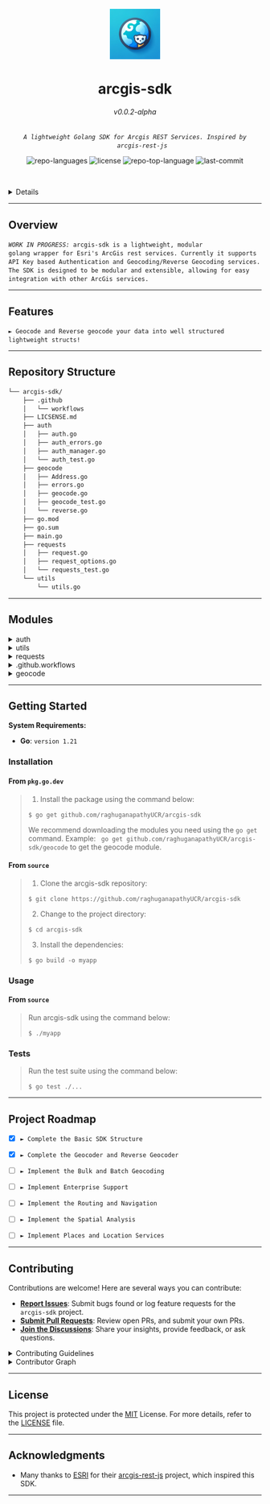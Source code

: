<p align="center">
  <img src="/LOGO.png" width="100" alt="project-logo">
</p>
<p align="center">
    <h1 align="center">arcgis-sdk</h1>
</p>
<p align="center">
    <h6 align="center">v0.0.2-alpha</h6>
</p>
<p align="center">
    <em><code>A lightweight Golang SDK for Arcgis REST Services. Inspired by
    <a>arcgis-rest-js</></code></em>
</p>
<p align="center">
   <img src="https://img.shields.io/github/actions/workflow/status/raghuganapathyUCR/arcgis-sdk/go.yml" alt="repo-languages">
	<img src="https://img.shields.io/codecov/c/github/raghuganapathyUCR/arcgis-sdk" alt="license">
	<img src="https://img.shields.io/github/languages/top/raghuganapathyUCR/arcgis-sdk?style=default&color=0080ff" alt="repo-top-language">
   <img src="https://img.shields.io/github/last-commit/raghuganapathyUCR/arcgis-sdk?style=default&logo=git&logoColor=white&color=0080ff" alt="last-commit">


<p>


<p align="center">
	<!-- default option, no dependency badges. -->
</p>

<br><!-- TABLE OF CONTENTS -->
<details>
  <summary>Table of Contents</summary><br>

- [ Overview](#-overview)
- [ Features](#-features)
- [ Repository Structure](#-repository-structure)
- [ Modules](#-modules)
- [ Getting Started](#-getting-started)
  - [ Installation](#-installation)
  - [ Usage](#-usage)
  - [ Tests](#-tests)
- [ Project Roadmap](#-project-roadmap)
- [ Contributing](#-contributing)
- [ License](#-license)
- [ Acknowledgments](#-acknowledgments)
</details>
<hr>

##  Overview

<code><i>WORK IN PROGRESS:</i> arcgis-sdk is a lightweight, modular golang wrapper for Esri's ArcGis rest services. Currently it supports API Key based Authentication and Geocoding/Reverse Geocoding services. The SDK is designed to be modular and extensible, allowing for easy integration with other ArcGis services.
</code>

---

##  Features

<code>► Geocode and Reverse geocode your data into well structured lightweight structs!</code>

---

##  Repository Structure

```sh
└── arcgis-sdk/
    ├── .github
    │   └── workflows
    ├── LICSENSE.md
    ├── auth
    │   ├── auth.go
    │   ├── auth_errors.go
    │   ├── auth_manager.go
    │   └── auth_test.go
    ├── geocode
    │   ├── Address.go
    │   ├── errors.go
    │   ├── geocode.go
    │   ├── geocode_test.go
    │   └── reverse.go
    ├── go.mod
    ├── go.sum
    ├── main.go
    ├── requests
    │   ├── request.go
    │   ├── request_options.go
    │   └── requests_test.go
    └── utils
        └── utils.go
```

---

##  Modules

<details closed><summary>auth</summary>

| File                                                                                                | Summary                         |
| ---                                                                                                 | ---                             |
| [auth_test.go](https://github.com/raghuganapathyUCR/arcgis-sdk/blob/master/auth/auth_test.go)       | <code>Authentication Manager tests</code> |
| [auth.go](https://github.com/raghuganapathyUCR/arcgis-sdk/blob/master/auth/auth.go)                 | <code>Main auth package, exports the APIKeymanager</code> |
| [auth_errors.go](https://github.com/raghuganapathyUCR/arcgis-sdk/blob/master/auth/auth_errors.go)   | <code>Auth Specific Error Logic and Types</code> |
| [auth_manager.go](https://github.com/raghuganapathyUCR/arcgis-sdk/blob/master/auth/auth_manager.go) | <code>Auth Manager and definitions</code> |

</details>

<details closed><summary>utils</summary>

| File                                                                                   | Summary                         |
| ---                                                                                    | ---                             |
| [utils.go](https://github.com/raghuganapathyUCR/arcgis-sdk/blob/master/utils/utils.go) | <code>► All utility functions</code> |

</details>

<details closed><summary>requests</summary>

| File                                                                                                          | Summary                         |
| ---                                                                                                           | ---                             |
| [requests_test.go](https://github.com/raghuganapathyUCR/arcgis-sdk/blob/master/requests/requests_test.go)     | <code>Tests for Requests module</code> |
| [request.go](https://github.com/raghuganapathyUCR/arcgis-sdk/blob/master/requests/request.go)                 | <code>Main Requests wrapper, can be used to ingest custom request options for different rest services</code> |
| [request_options.go](https://github.com/raghuganapathyUCR/arcgis-sdk/blob/master/requests/request_options.go) | <code>Type Definition for Request Options</code> |

</details>

<details closed><summary>.github.workflows</summary>

| File                                                                                           | Summary                         |
| ---                                                                                            | ---                             |
| [go.yml](https://github.com/raghuganapathyUCR/arcgis-sdk/blob/master/.github/workflows/go.yml) | <code>Release Pipeline</code> |

</details>

<details closed><summary>geocode</summary>

| File                                                                                                   | Summary                         |
| ---                                                                                                    | ---                             |
| [Address.go](https://github.com/raghuganapathyUCR/arcgis-sdk/blob/master/geocode/Address.go)           | <code>Address type definitions</code> |
| [geocode.go](https://github.com/raghuganapathyUCR/arcgis-sdk/blob/master/geocode/geocode.go)           | <code>Main Geocoder and related code</code> |
| [reverse.go](https://github.com/raghuganapathyUCR/arcgis-sdk/blob/master/geocode/reverse.go)           | <code>Main reverse Geocoder and related code</code> |
| [geocode_test.go](https://github.com/raghuganapathyUCR/arcgis-sdk/blob/master/geocode/geocode_test.go) | <code>geocode and reversegeocode test</code> |
| [errors.go](https://github.com/raghuganapathyUCR/arcgis-sdk/blob/master/geocode/errors.go)             | <code>API Error Definitions</code> |

</details>

---

##  Getting Started

**System Requirements:**

* **Go**: `version 1.21`

###  Installation
<h4>From <code>pkg.go.dev</code></h4>

> 1. Install the package using the command below:
> ```console
> $ go get github.com/raghuganapathyUCR/arcgis-sdk
> ```
> We recommend downloading the modules you need using the `go get` command.
> Example: ``` go get github.com/raghuganapathyUCR/arcgis-sdk/geocode``` to get the geocode module.

<h4>From <code>source</code></h4>

> 1. Clone the arcgis-sdk repository:
>
> ```console
> $ git clone https://github.com/raghuganapathyUCR/arcgis-sdk
> ```
>
> 2. Change to the project directory:
> ```console
> $ cd arcgis-sdk
> ```
>
> 3. Install the dependencies:
> ```console
> $ go build -o myapp
> ```

###  Usage

<h4>From <code>source</code></h4>

> Run arcgis-sdk using the command below:
> ```console
> $ ./myapp
> ```

###  Tests

> Run the test suite using the command below:
> ```console
> $ go test ./...  
> ```

---

##  Project Roadmap

- [X] `► Complete the Basic SDK Structure`
- [X] `► Complete the Geocoder and Reverse Geocoder`
- [ ] `► Implement the Bulk and Batch Geocoding`
- [ ] `► Implement Enterprise Support`
- [ ] `► Implement the Routing and Navigation`
- [ ] `► Implement the Spatial Analysis`
- [ ] `► Implement Places and Location Services`


---

##  Contributing

Contributions are welcome! Here are several ways you can contribute:

- **[Report Issues](https://github.com/raghuganapathyUCR/arcgis-sdk/issues)**: Submit bugs found or log feature requests for the `arcgis-sdk` project.
- **[Submit Pull Requests](https://github.com/raghuganapathyUCR/arcgis-sdk/blob/main/CONTRIBUTING.md)**: Review open PRs, and submit your own PRs.
- **[Join the Discussions](https://github.com/raghuganapathyUCR/arcgis-sdk/discussions)**: Share your insights, provide feedback, or ask questions.

<details closed>
<summary>Contributing Guidelines</summary>

1. **Fork the Repository**: Start by forking the project repository to your github account.
2. **Clone Locally**: Clone the forked repository to your local machine using a git client.
   ```sh
   git clone https://github.com/raghuganapathyUCR/arcgis-sdk
   ```
3. **Create a New Branch**: Always work on a new branch, giving it a descriptive name.
   ```sh
   git checkout -b new-feature-x
   ```
4. **Make Your Changes**: Develop and test your changes locally.
5. **Commit Your Changes**: Commit with a clear message describing your updates.
   ```sh
   git commit -m 'Implemented new feature x.'
   ```
6. **Push to github**: Push the changes to your forked repository.
   ```sh
   git push origin new-feature-x
   ```
7. **Submit a Pull Request**: Create a PR against the original project repository. Clearly describe the changes and their motivations.
8. **Review**: Once your PR is reviewed and approved, it will be merged into the main branch. Congratulations on your contribution!
</details>

<details closed>
<summary>Contributor Graph</summary>
<br>
<p align="center">
   <a href="https://github.com{/raghuganapathyUCR/arcgis-sdk/}graphs/contributors">
      <img src="https://contrib.rocks/image?repo=raghuganapathyUCR/arcgis-sdk">
   </a>
</p>
</details>

---

##  License

This project is protected under the [MIT](LICSENSE.md) License. For more details, refer to the [LICENSE](LICSENSE.md) file.

---

##  Acknowledgments

- Many thanks to [ESRI](https://www.esri.com) for their [arcgis-rest-js](https://github.com/esri/arcgis-rest-js/) project, which inspired this SDK.

---
